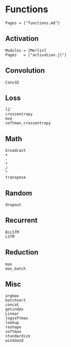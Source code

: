 # Functions

```@index
Pages = ["functions.md"]
```

## Activation
```@autodocs
Modules = [Merlin]
Pages   = ["activation.jl"]
```

## Convolution
```@docs
Conv1D
```

## Loss
```@docs
l2
crossentropy
mse
softmax_crossentropy
```

## Math
```@docs
broadcast
+
-
*
/
^
transpose
```

## Random
```@docs
dropout
```

## Recurrent
```@docs
BiLSTM
LSTM
```

## Reduction
```@docs
max
max_batch
```

## Misc
```@docs
argmax
batchsort
concat
getindex
Linear
logsoftmax
lookup
reshape
softmax
standardize
window1d
```

